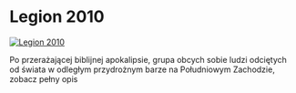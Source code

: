 Legion 2010 
=============
[![Legion 2010 ](http://vidos.pl/images/player.gif)](http://vidos.pl/legion-2010)

 Po przerażającej biblijnej apokalipsie, grupa obcych sobie ludzi odciętych od świata w odległym przydrożnym barze na Południowym Zachodzie, zobacz pełny opis
